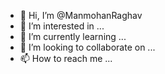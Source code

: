 - 👋 Hi, I’m @ManmohanRaghav
- 👀 I’m interested in ...
- 🌱 I’m currently learning ...
- 💞️ I’m looking to collaborate on ...
- 📫 How to reach me ...

<!---
ManmohanRaghav/ManmohanRaghav is a ✨ special ✨ repository because its `README.md` (this file) appears on your GitHub profile.
You can click the Preview link to take a look at your changes.
--->
